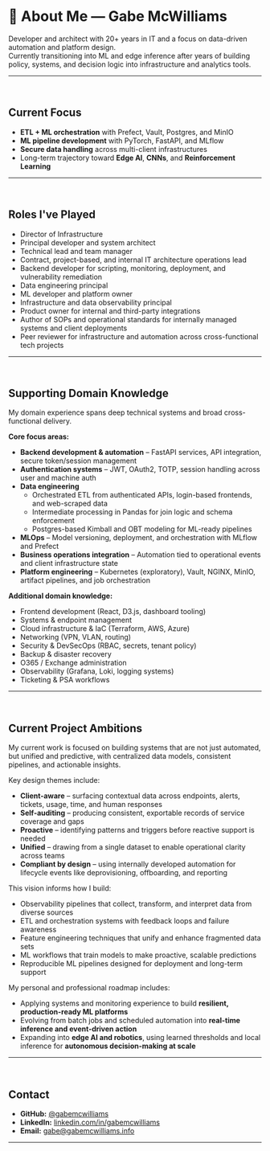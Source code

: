 # 👋 About Me — Gabe McWilliams

Developer and architect with 20+ years in IT and a focus on data-driven automation and platform design.<br>
Currently transitioning into ML and edge inference after years of building policy, systems, and decision logic into
infrastructure and analytics tools.


---
<br>

## Current Focus

- **ETL + ML orchestration** with Prefect, Vault, Postgres, and MinIO
- **ML pipeline development** with PyTorch, FastAPI, and MLflow
- **Secure data handling** across multi-client infrastructures
- Long-term trajectory toward **Edge AI**, **CNNs**, and **Reinforcement Learning**

---
<br>

## Roles I've Played

- Director of Infrastructure
- Principal developer and system architect
- Technical lead and team manager
- Contract, project-based, and internal IT architecture operations lead
- Backend developer for scripting, monitoring, deployment, and vulnerability remediation
- Data engineering principal
- ML developer and platform owner
- Infrastructure and data observability principal
- Product owner for internal and third-party integrations
- Author of SOPs and operational standards for internally managed systems and client deployments
- Peer reviewer for infrastructure and automation across cross-functional tech projects

---
<br>

## Supporting Domain Knowledge

My domain experience spans deep technical systems and broad cross-functional delivery.

**Core focus areas:**

- **Backend development & automation** – FastAPI services, API integration, secure token/session management
- **Authentication systems** – JWT, OAuth2, TOTP, session handling across user and machine auth
- **Data engineering**
    - Orchestrated ETL from authenticated APIs, login-based frontends, and web-scraped data
    - Intermediate processing in Pandas for join logic and schema enforcement
    - Postgres-based Kimball and OBT modeling for ML-ready pipelines
- **MLOps** – Model versioning, deployment, and orchestration with MLflow and Prefect
- **Business operations integration** – Automation tied to operational events and client infrastructure state
- **Platform engineering** – Kubernetes (exploratory), Vault, NGINX, MinIO, artifact pipelines, and job orchestration

**Additional domain knowledge:**

- Frontend development (React, D3.js, dashboard tooling)
- Systems & endpoint management
- Cloud infrastructure & IaC (Terraform, AWS, Azure)
- Networking (VPN, VLAN, routing)
- Security & DevSecOps (RBAC, secrets, tenant policy)
- Backup & disaster recovery
- O365 / Exchange administration
- Observability (Grafana, Loki, logging systems)
- Ticketing & PSA workflows

---

<br>

## Current Project Ambitions

My current work is focused on building systems that are not just automated, but unified and predictive, with centralized
data models, consistent pipelines, and actionable insights.

Key design themes include:

- **Client-aware** – surfacing contextual data across endpoints, alerts, tickets, usage, time, and human responses
- **Self-auditing** – producing consistent, exportable records of service coverage and gaps
- **Proactive** – identifying patterns and triggers before reactive support is needed
- **Unified** – drawing from a single dataset to enable operational clarity across teams
- **Compliant by design** – using internally developed automation for lifecycle events like deprovisioning, offboarding,
  and reporting

This vision informs how I build:

- Observability pipelines that collect, transform, and interpret data from diverse sources
- ETL and orchestration systems with feedback loops and failure awareness
- Feature engineering techniques that unify and enhance fragmented data sets
- ML workflows that train models to make proactive, scalable predictions
- Reproducible ML pipelines designed for deployment and long-term support

My personal and professional roadmap includes:

- Applying systems and monitoring experience to build **resilient, production-ready ML platforms**
- Evolving from batch jobs and scheduled automation into **real-time inference and event-driven action**
- Expanding into **edge AI and robotics**, using learned thresholds and local inference for **autonomous decision-making
  at scale**

---
<br>

## Contact

- **GitHub:** [@gabemcwilliams](https://github.com/gabemcwilliams)
- **LinkedIn:** [linkedin.com/in/gabemcwilliams](https://www.linkedin.com/in/gabemcwilliams)
- **Email:** gabe@gabemcwilliams.info

---
<br>
